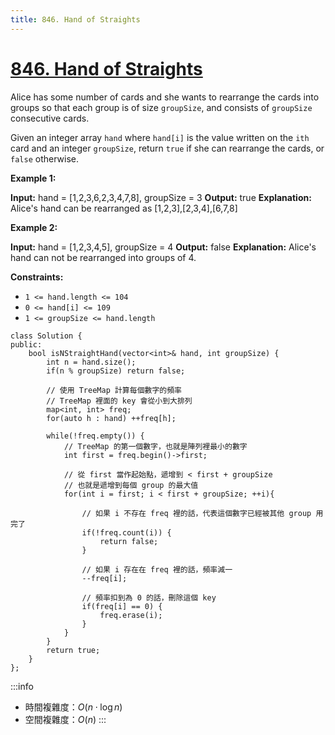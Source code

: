 ```yaml
---
title: 846. Hand of Straights
---
```


# [846\. Hand of Straights](https://leetcode.com/problems/hand-of-straights/)

Alice has some number of cards and she wants to rearrange the cards into groups so that each group is of size `groupSize`, and consists of `groupSize` consecutive cards.

Given an integer array `hand` where `hand[i]` is the value written on the `ith` card and an integer `groupSize`, return `true` if she can rearrange the cards, or `false` otherwise.

**Example 1:**

**Input:** hand = \[1,2,3,6,2,3,4,7,8\], groupSize = 3
**Output:** true
**Explanation:** Alice's hand can be rearranged as \[1,2,3\],\[2,3,4\],\[6,7,8\]

**Example 2:**

**Input:** hand = \[1,2,3,4,5\], groupSize = 4
**Output:** false
**Explanation:** Alice's hand can not be rearranged into groups of 4.

**Constraints:**

-   `1 <= hand.length <= 104`
-   `0 <= hand[i] <= 109`
-   `1 <= groupSize <= hand.length`

```cpp=
class Solution {
public:
    bool isNStraightHand(vector<int>& hand, int groupSize) {
        int n = hand.size();
        if(n % groupSize) return false;

        // 使用 TreeMap 計算每個數字的頻率
        // TreeMap 裡面的 key 會從小到大排列
        map<int, int> freq;
        for(auto h : hand) ++freq[h];

        while(!freq.empty()) {
            // TreeMap 的第一個數字，也就是陣列裡最小的數字
            int first = freq.begin()->first;

            // 從 first 當作起始點，遞增到 < first + groupSize
            // 也就是遞增到每個 group 的最大值
            for(int i = first; i < first + groupSize; ++i){

                // 如果 i 不存在 freq 裡的話，代表這個數字已經被其他 group 用完了
                if(!freq.count(i)) {
                    return false;
                }

                // 如果 i 存在在 freq 裡的話，頻率減一
                --freq[i];

                // 頻率扣到為 0 的話，刪除這個 key
                if(freq[i] == 0) {
                    freq.erase(i);
                }
            }
        }
        return true;
    }
};
```

:::info
- 時間複雜度：$O(n \cdot \log n)$
- 空間複雜度：$O(n)$
:::
